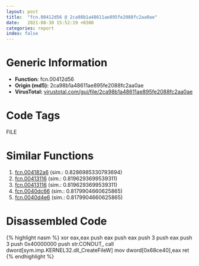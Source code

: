 ```yaml
---
layout: post
title:  "fcn.00412d56 @ 2ca98b1a48611ae895fe2088fc2aa0ae"
date:   2021-08-30 15:52:19 +0300
categories: report
index: false
---
```


# Generic Information
- **Function:** fcn.00412d56
- **Origin (md5):** 2ca98b1a48611ae895fe2088fc2aa0ae
- **VirusTotal:** [virustotal.com/gui/file/2ca98b1a48611ae895fe2088fc2aa0ae][virustotal_ref]

# Code Tags
<span class="tag" id="FILE">FILE</span>


# Similar Functions

1. [fcn.004182a6][similar_1_ref] (sim.: 0.8286985330793694)
2. [fcn.00413116][similar_2_ref] (sim.: 0.8196293699539311)
3. [fcn.00413116][similar_3_ref] (sim.: 0.8196293699539311)
4. [fcn.0040dc66][similar_4_ref] (sim.: 0.8179904660625865)
5. [fcn.0040d4e6][similar_5_ref] (sim.: 0.8179904660625865)


# Disassembled Code

{% highlight nasm %}
xor eax,eax
push eax
push eax
push 3
push eax
push 3
push 0x40000000
push str.CONOUT_
call dword[sym.imp.KERNEL32.dll_CreateFileW]
mov dword[0x68ce40],eax
ret 
{% endhighlight %}


[similar_1_ref]: /report/fcn.004182a6@7403f08b741ef1ea30683ea4c422a9fc
[similar_2_ref]: /report/fcn.00413116@883dfc165005908f8666e487fe529d8c
[similar_3_ref]: /report/fcn.00413116@6d109801b4451ecec54d9433c2446f52
[similar_4_ref]: /report/fcn.0040dc66@f9b80f61ad003ebdee20dab4a0087d2a
[similar_5_ref]: /report/fcn.0040d4e6@ad31b5a684d4322296b17fe829c17502
[virustotal_ref]: https://www.virustotal.com/gui/file/2ca98b1a48611ae895fe2088fc2aa0ae